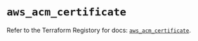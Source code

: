 # `aws_acm_certificate`

Refer to the Terraform Registory for docs: [`aws_acm_certificate`](https://registry.terraform.io/providers/hashicorp/aws/5.7.0/docs/resources/acm_certificate).
